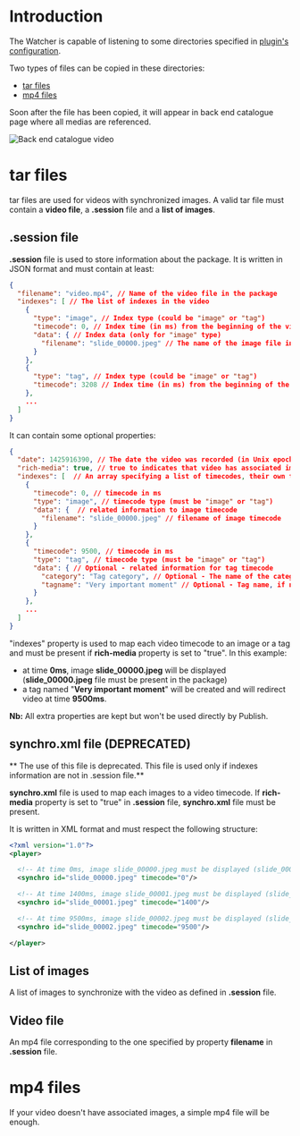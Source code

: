 # Introduction

The Watcher is capable of listening to some directories specified in [plugin's configuration](advanced-configuration.md).

Two types of files can be copied in these directories:

- [tar files](#tar-files)
- [mp4 files](#mp4-files)

Soon after the file has been copied, it will appear in back end catalogue page where all medias are referenced.

![Back end catalogue video](images/screenshots/back-end-catalogue-video.jpg)

# tar files

tar files are used for videos with synchronized images. A valid tar file must contain a **video file**, a **.session** file and a **list of images**.

## .session file

**.session** file is used to store information about the package. It is written in JSON format and must contain at least:

```json
{
  "filename": "video.mp4", // Name of the video file in the package
  "indexes": [ // The list of indexes in the video
    {
      "type": "image", // Index type (could be "image" or "tag")
      "timecode": 0, // Index time (in ms) from the beginning of the video
      "data": { // Index data (only for "image" type)
        "filename": "slide_00000.jpeg" // The name of the image file in the tar
      }
    },
    {
      "type": "tag", // Index type (could be "image" or "tag")
      "timecode": 3208 // Index time (in ms) from the beginning of the video
    },
    ...
  ]
}
```

It can contain some optional properties:

```json
{
  "date": 1425916390, // The date the video was recorded (in Unix epoch time)
  "rich-media": true, // true to indicates that video has associated images ("indexes" property must be present)
  "indexes": [  // An array specifying a list of timecodes, their own type and data associated.
    {
      "timecode": 0, // timecode in ms
      "type": "image", // timecode type (must be "image" or "tag")
      "data": {  // related information to image timecode
        "filename": "slide_00000.jpeg" // filename of image timecode
      }
    },
    {
      "timecode": 9500, // timecode in ms
      "type": "tag", // timecode type (must be "image" or "tag")
      "data": { // Optional - related information for tag timecode
        "category": "Tag category", // Optional - The name of the category the tag belongs to used as a fallback when no tag name is specified
        "tagname": "Very important moment" // Optional - Tag name, if not defined the category will be used as the tag name and if neither category nor tag name are defined it will be replaced by 'TagN' where N is an incremental number
      }
    },
    ...
  ]
}
```
"indexes" property is used to map each video timecode to an image or a tag and must be present if **rich-media** property is set to "true". In this example:

- at time **0ms**, image **slide_00000.jpeg** will be displayed (**slide_00000.jpeg** file must be present in the package)
- a tag named "**Very important moment**" will be created and will redirect video at time **9500ms**.

**Nb:** All extra properties are kept but won't be used directly by Publish.

## synchro.xml file **(DEPRECATED)**

** The use of this file is deprecated.
This file is used only if indexes information are not in .session file.**

**synchro.xml** file is used to map each images to a video timecode. If **rich-media** property is set to "true" in **.session** file, **synchro.xml** file must be present.

It is written in XML format and must respect the following structure:

```xml
<?xml version="1.0"?>
<player>

  <!-- At time 0ms, image slide_00000.jpeg must be displayed (slide_00000.jpeg must be present in the package) -->
  <synchro id="slide_00000.jpeg" timecode="0"/>

  <!-- At time 1400ms, image slide_00001.jpeg must be displayed (slide_00001.jpeg must be present in the package) -->
  <synchro id="slide_00001.jpeg" timecode="1400"/>

  <!-- At time 9500ms, image slide_00002.jpeg must be displayed (slide_00002.jpeg must be present in the package) -->
  <synchro id="slide_00002.jpeg" timecode="9500"/>

</player>
```

## List of images

A list of images to synchronize with the video as defined in **.session** file.

## Video file

An mp4 file corresponding to the one specified by property **filename** in **.session** file.


# mp4 files

If your video doesn't have associated images, a simple mp4 file will be enough.
